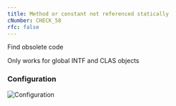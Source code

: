 ```yaml
---
title: Method or constant not referenced statically
cNumber: CHECK_58
rfc: false
---
```


Find obsolete code

Only works for global INTF and CLAS objects

### Configuration
![Configuration](/img/58_conf.png)
